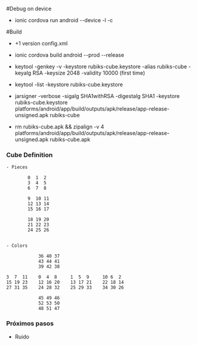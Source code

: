 #Debug on device

- ionic cordova run android --device -l -c

#Build

- +1 version config.xml

- ionic cordova build android --prod --release

- keytool -genkey -v -keystore rubiks-cube.keystore -alias rubiks-cube -keyalg RSA -keysize 2048 -validity 10000 (first time)

- keytool -list -keystore rubiks-cube.keystore

- jarsigner -verbose -sigalg SHA1withRSA -digestalg SHA1 -keystore rubiks-cube.keystore platforms/android/app/build/outputs/apk/release/app-release-unsigned.apk rubiks-cube

- rm rubiks-cube.apk && zipalign -v 4 platforms/android/app/build/outputs/apk/release/app-release-unsigned.apk rubiks-cube.apk


### Cube Definition


    - Pieces
     
            0  1  2 
            3  4  5 
            6  7  8 
            
            9  10 11 
            12 13 14 
            15 16 17 
            
            18 19 20 
            21 22 23 
            24 25 26


    - Colors
    
                36 40 37
                43 44 41
                39 42 38
    
    3  7  11    0  4  8     1  5  9     10 6  2  
    15 19 23    12 16 20    13 17 21    22 18 14   
    27 31 35    24 28 32    25 29 33    34 30 26
    
                45 49 46
                52 53 50
                48 51 47


### Próximos pasos
    
- Ruido 








